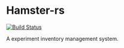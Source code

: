 # Hamster-rs

[![Build Status](https://travis-ci.org/Dokuro-YH/hamster-rs.svg?branch=master)](https://travis-ci.org/Dokuro-YH/hamster-rs) 

A experiment inventory management system.
